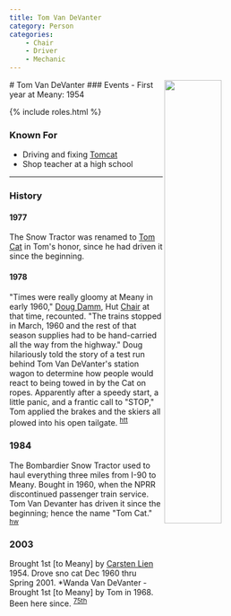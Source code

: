 ```yaml
---
title: Tom Van DeVanter
category: Person
categories:
    - Chair
    - Driver
    - Mechanic
---
```

<img src="/img/196n-Tom-Van-DeVanter.jpeg" align="right" style="width: 45%;">
# Tom Van DeVanter
### Events
- First year at Meany: 1954

{% include roles.html %}
### Known For
- Driving and fixing [Tomcat](/Machine/Tomcat)
- Shop teacher at a high school

---
### History
#### 1977

The Snow Tractor was renamed to [Tom Cat](/Machine/Tomcat) in Tom's honor, since he had driven it since the beginning.

#### 1978

"Times were really gloomy at Meany in early 1960," [Doug Damm](/Person/Doug-Damm), Hut [Chair](/Person/Chair) at that time, recounted. "The trains stopped in March, 1960 and the rest of that season supplies had to be hand-carried all the way from the highway." Doug hilariously told the story of a test run behind Tom Van DeVanter's station wagon to determine how people would react to being towed in by the Cat on ropes. Apparently after a speedy start, a little panic, and a frantic call to "STOP," Tom applied the brakes and the skiers all plowed into his open tailgate. <sup>[htt]</sup>

### 1984

The Bombardier Snow Tractor used to haul everything three miles from I-90 to Meany. Bought in 1960, when the NPRR discontinued passenger train service. Tom Van Devanter has driven it since the beginning; hence the name "Tom Cat." <sup>[hw]</sup>

### 2003

Brought 1st [to Meany] by [Carsten Lien](/Person/Carsten-Lien) 1954. Drove sno cat Dec 1960 thru Spring 2001. \*Wanda Van DeVanter - Brought 1st [to Meany] by Tom in 1968. Been here since. <sup>[75th]</sup>

[75th]: /Event/Anniversary#75th
[hw]: /Names-Walt "Meany Names by Walter Little, 1984"
[htt]: /Skiers-Hit-The-Trail
